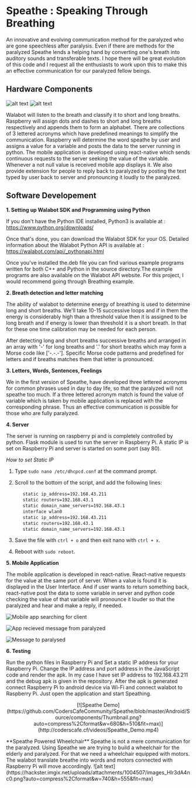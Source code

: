 Speathe : Speaking Through Breathing
=============
An innovative and evolving communication method for the paralyzed who are gone speechless after paralysis. Even if there are methods for the paralyzed Speathe lends a helping hand by converting one's breath into auditory sounds and transferable texts. I hope there will be great evolution of this code and I request all the enthusiasts to work upon this to make this an effective communication for our paralyzed fellow beings.

Hardware Components
---------------
![alt text](https://hackster.imgix.net/uploads/attachments/575957/untitled-1_i6ofaysauf_7rMjIBfOOw.png?auto=compress%2Cformat&w=740&h=555&fit=max)
![alt text](https://hackster.imgix.net/uploads/attachments/591220/img_20180921_124837_nDEgO06IS0.jpg?auto=compress%2Cformat&w=740&h=555&fit=max)

Walabot will listen to the breath and classify it to short and long breaths. Raspberry will assign dots and dashes to short and long breaths respectively and appends them to form an alphabet. There are collections of 3 lettered acronyms which have predefined meanings to simplify the communication. Raspberry will determine the word speathe by user and assigns a value for a variable and posts the data to the server running in python. The mobile application is developed using react-native which sends continuous requests to the server seeking the value of the variable. Whenever a not null value is received mobile app displays it. We also provide extension for people to reply back to paralyzed by posting the text typed by user back to server and pronouncing it loudly to the paralyzed.

Software Developement
---------------
**1. Setting up Walabot SDK and Programming using Python**

 If you don't have the Python IDE installed, Python3 is available at : https://www.python.org/downloads/

 Once that's done, you can download the Walabot SDK for your OS. Detailed information about the Walabot Python API is available at :  https://walabot.com/api/_pythonapi.html

 Once you've installed the.deb file you can find various example programs written for both C++ and Python in the source directory.The    example programs are also available on the Walabot API website. For this project, I would recommend going through Breathing example.

**2. Breath detection and letter matching**
   
   The ability of walabot to determine energy of breathing is used to determine long and short breaths. We'll take 10-15 successive loops  and if in them the energy is considerably high than a threshold value then it is assigned to be long breath and if energy is lower than  threshold it is a short breath. In that for these one time calibration may be needed for each person.

   After detecting long and short breaths successive breaths and arranged in an array with '-' for long breaths and '.' for short breaths which may form a Morse code like ['-.-.-']. Specific Morse code patterns and predefined for letters and if breaths matches them that letter is pronounced.

**3. Letters, Words, Sentences, Feelings**
  
  We in the first version of Speathe, have developed three lettered acronyms for common phrases used in day to day life, so that the paralyzed will not speathe too much. If a three lettered acronym match is found the value of variable which is taken by mobile application is replaced with the corresponding phrase. Thus an effective communication is possible for those who are fully paralyzed.

**4. Server**
  
  The server is running on raspberry pi and is completely controlled by python. Flask module is used to run the server in Raspberry Pi. A static IP is set on Raspberry Pi and server is started on some port (say 80).

  *How to set Static IP*
    
   1. Type `sudo nano /etc/dhcpcd.conf` at the command prompt.
    
   2. Scroll to the bottom of the script, and add the following lines:

        ```interface eth0
           static ip_address=192.168.43.211
           static routers=192.168.43.1
           static domain_name_servers=192.168.43.1
           interface wlan0
           static ip_address=192.168.43.211
           static routers=192.168.43.1
           static domain_name_servers=192.168.43.1
         ```

   3. Save the file with `ctrl + o` and then exit nano with `ctrl + x`.
   4. Reboot with `sudo reboot`.

**5. Mobile Application**

   The mobile application is developed in react-native. React-native requests for the value at the same port of server. When a value is found it is displayed in the User Interface. And if user wants to return something back, react-native post the data to some variable in server and python code checking the value of that variable will pronounce it louder so that the paralyzed and hear and make a reply, if needed.
 

![Mobile app searching for client](https://hackster.imgix.net/uploads/attachments/576005/whatsapp_image_2018-09-09_at_10_24_48_pm_kqa689yPsb.jpeg?auto=compress%2Cformat&w=680&h=510&fit=max)


![App recieved message from paralyzed](https://hackster.imgix.net/uploads/attachments/576007/whatsapp_image_2018-09-09_at_10_24_49_pm_usyYJVajwx.jpeg?auto=compress%2Cformat&w=680&h=510&fit=max)


![Message to paralysed](https://hackster.imgix.net/uploads/attachments/576010/whatsapp_image_2018-09-09_at_10_24_49_pm_(1)_IVA76GR4lR.jpeg?auto=compress%2Cformat&w=680&h=510&fit=max)


**6. Testing**
   
   Run the python files in Raspberry Pi and Set a static IP address for your Raspberry Pi. Change the IP address and port address in the JavaScript code and render the apk. In my case I have set IP address to 192.168.43.211 and the debug apk is given in the repository. After the apk is generated connect Raspberry Pi to android device via Wi-Fi and connect walabot to Raspberry Pi. Just open the application and start Speathing.
 
 <p align="center">
 [![Speathe Demo](https://github.com/CodersCafeCommunity/Speathe/blob/master/Android/Source/components/Thumbnail.png?auto=compress%2Cformat&w=680&h=510&fit=max)](http://coderscafe.cf/videos/Speathe_Demo.mp4)
 </p>
**Speathe Powered Wheelchair**
  Speathe is not a mere communication for the paralyzed. Using Speathe we are trying to build a wheelchair for the elderly and paralyzed. For that we need a wheelchair equipped with motors. The walabot translate breathe into words and motors connected with Raspberry Pi will move accordingly.
![alt text](https://hackster.imgix.net/uploads/attachments/1004507/images_Hlr3dA4nc0.png?auto=compress%2Cformat&w=740&h=555&fit=max)
